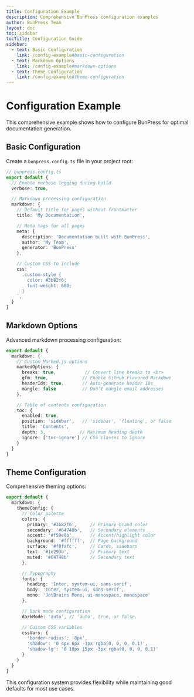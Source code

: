 ```yaml
---
title: Configuration Example
description: Comprehensive BunPress configuration examples
author: BunPress Team
layout: doc
toc: sidebar
tocTitle: Configuration Guide
sidebar:
  - text: Basic Configuration
    link: /config-example#basic-configuration
  - text: Markdown Options
    link: /config-example#markdown-options
  - text: Theme Configuration
    link: /config-example#theme-configuration
---
```


# Configuration Example

This comprehensive example shows how to configure BunPress for optimal documentation generation.

## Basic Configuration

Create a `bunpress.config.ts` file in your project root:

```typescript
// bunpress.config.ts
export default {
  // Enable verbose logging during build
  verbose: true,

  // Markdown processing configuration
  markdown: {
    // Default title for pages without frontmatter
    title: 'My Documentation',

    // Meta tags for all pages
    meta: {
      description: 'Documentation built with BunPress',
      author: 'My Team',
      generator: 'BunPress'
    },

    // Custom CSS to include
    css: `
      .custom-style {
        color: #3b82f6;
        font-weight: 600;
      }
    `,
  }
}
```

## Markdown Options

Advanced markdown processing configuration:

```typescript
export default {
  markdown: {
    // Custom Marked.js options
    markedOptions: {
      breaks: true,           // Convert line breaks to <br>
      gfm: true,             // Enable GitHub Flavored Markdown
      headerIds: true,       // Auto-generate header IDs
      mangle: false          // Don't mangle email addresses
    },

    // Table of contents configuration
    toc: {
      enabled: true,
      position: 'sidebar',   // 'sidebar', 'floating', or false
      title: 'Contents',
      depth: 3,             // Maximum heading depth
      ignore: ['toc-ignore'] // CSS classes to ignore
    }
  }
}
```

## Theme Configuration

Comprehensive theming options:

```typescript
export default {
  markdown: {
    themeConfig: {
      // Color palette
      colors: {
        primary: '#3b82f6',     // Primary brand color
        secondary: '#64748b',   // Secondary elements
        accent: '#f59e0b',      // Accent/highlight color
        background: '#ffffff',  // Page background
        surface: '#f8fafc',     // Cards, sidebars
        text: '#1e293b',        // Primary text
        muted: '#64748b'        // Secondary text
      },

      // Typography
      fonts: {
        heading: 'Inter, system-ui, sans-serif',
        body: 'Inter, system-ui, sans-serif',
        mono: 'JetBrains Mono, ui-monospace, monospace'
      },

      // Dark mode configuration
      darkMode: 'auto', // 'auto', true, or false

      // Custom CSS variables
      cssVars: {
        'border-radius': '8px',
        'shadow': '0 4px 6px -1px rgba(0, 0, 0, 0.1)',
        'shadow-lg': '0 10px 15px -3px rgba(0, 0, 0, 0.1)'
      }
    }
  }
}
```

This configuration system provides flexibility while maintaining good defaults for most use cases.
